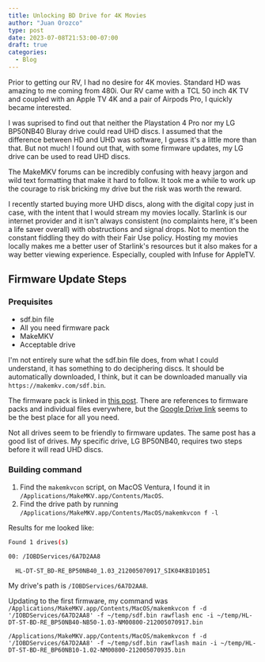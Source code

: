 ```yaml
---
title: Unlocking BD Drive for 4K Movies
author: "Juan Orozco"
type: post
date: 2023-07-08T21:53:00-07:00
draft: true
categories:
  - Blog
---
```


Prior to getting our RV, I had no desire for 4K movies. Standard HD was amazing to me coming from 480i. Our RV came with a TCL 50 inch 4K TV and coupled with an Apple TV 4K and a pair of Airpods Pro, I quickly became interested.

I was suprised to find out that neither the Playstation 4 Pro nor my LG BP50NB40 Bluray drive could read UHD discs. I assumed that the difference between HD and UHD was software, I guess it's a little more than that. But not much! I found out that, with some firmware updates, my LG drive can be used to read UHD discs.

The MakeMKV forums can be incredibly confusing with heavy jargon and wild text formatting that make it hard to follow. It took me a while to work up the courage to risk bricking my drive but the risk was worth the reward.

I recently started buying more UHD discs, along with the digital copy just in case, with the intent that I would stream my movies locally. Starlink is our internet provider and it isn't always consistent (no complaints here, it's been a life saver overall) with obstructions and signal drops. Not to mention the constant fiddling they do with their Fair Use policy. Hosting my movies locally makes me a better user of Starlink's resources but it also makes for a way better viewing experience. Especially, coupled with Infuse for AppleTV.

## Firmware Update Steps

### Prequisites

- sdf.bin file
- All you need firmware pack
- MakeMKV
- Acceptable drive

I'm not entirely sure what the sdf.bin file does, from what I could understand, it has something to do deciphering discs. It should be automatically downloaded, I think, but it can be downloaded manually via `https://makemkv.com/sdf.bin`.

The firmware pack is linked in [this post](https://forum.makemkv.com/forum/viewtopic.php?f=16&t=19634). There are references to firmware packs and individual files everywhere, but the [Google Drive link](https://drive.google.com/file/d/1HRnbXiM8TkwcAcvqYFR31bbJsEZ0FCdM/view) seems to be the best place for all you need.

Not all drives seem to be friendly to firmware updates. The same post has a good list of drives. My specific drive, LG BP50NB40, requires two steps before it will read UHD discs.

### Building command

1. Find the `makemkvcon` script, on MacOS Ventura, I found it in `/Applications/MakeMKV.app/Contents/MacOS`.
2. Find the drive path by running `/Applications/MakeMKV.app/Contents/MacOS/makemkvcon f -l`

Results for me looked like:

```bash
Found 1 drives(s)

00: /IOBDServices/6A7D2AA8

  HL-DT-ST_BD-RE_BP50NB40_1.03_212005070917_SIK04KB1D1051
```

My drive's path is `/IOBDServices/6A7D2AA8`.

Updating to the first firmware, my command was `/Applications/MakeMKV.app/Contents/MacOS/makemkvcon f -d '/IOBDServices/6A7D2AA8' -f ~/temp/sdf.bin rawflash enc -i ~/temp/HL-DT-ST-BD-RE_BP50NB40-NB50-1.03-NM00800-212005070917.bin`

`/Applications/MakeMKV.app/Contents/MacOS/makemkvcon f -d '/IOBDServices/6A7D2AA8' -f ~/temp/sdf.bin rawflash main -i ~/temp/HL-DT-ST-BD-RE_BP60NB10-1.02-NM00800-212005070935.bin`
